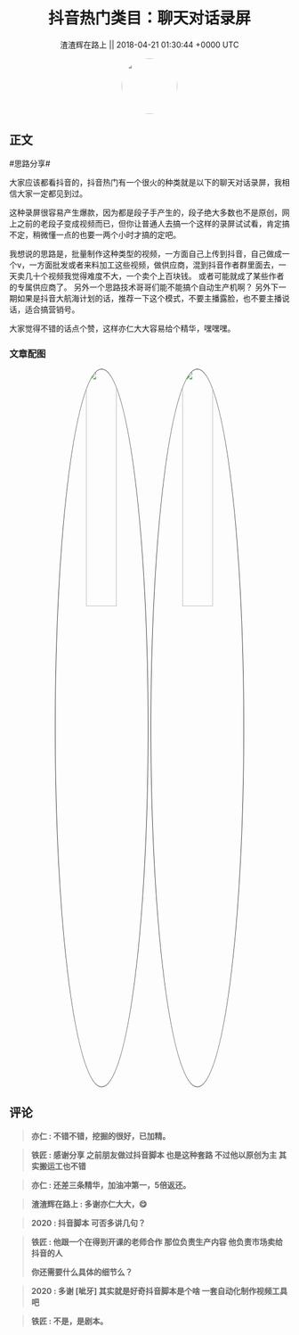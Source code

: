 <h1 align="center">抖音热门类目：聊天对话录屏</h1>




<p align="center">
    <a>渣渣辉在路上 || 2018-04-21 01:30:44 &#43;0000 UTC</a>
</p>

<div align="center">
    <img src="https://images.zsxq.com/Fp0G74TvWkaAzkkTWBAH6YhlsMqy?e=1590940799&amp;token=kIxbL07-8jAj8w1n4s9zv64FuZZNEATmlU_Vm6zD:oyWk3nDMh8r7wkozERPE3kskYho=" width="100" height="100" style="border:1px solid;border-radius:50%; color:#ffffff"/>
</div>




## 正文

<div>
#思路分享#

大家应该都看抖音的，抖音热门有一个很火的种类就是以下的聊天对话录屏，我相信大家一定都见到过。 

这种录屏很容易产生爆款，因为都是段子手产生的，段子绝大多数也不是原创，网上之前的老段子变成视频而已，但你让普通人去搞一个这样的录屏试试看，肯定搞不定，稍微懂一点的也要一两个小时才搞的定吧。

我想说的思路是，批量制作这种类型的视频，一方面自己上传到抖音，自己做成一个v，一方面批发或者来料加工这些视频，做供应商，混到抖音作者群里面去，一天卖几十个视频我觉得难度不大，一个卖个上百块钱。 或者可能就成了某些作者的专属供应商了。
另外一个思路技术哥哥们能不能搞个自动生产机啊？ 
另外下一期如果是抖音大航海计划的话，推荐一下这个模式，不要主播露脸，也不要主播说话，适合搞营销号。

大家觉得不错的话点个赞，这样亦仁大大容易给个精华，嘿嘿嘿。
</div>

### 文章配图

<div class="image" align="center">

<img src="https://images.zsxq.com/FrtX9E13XPmICquMtIMOxlsbCYab?imageMogr2/auto-orient/thumbnail/800x/format/jpg/blur/1x0/quality/75&amp;e=1590940799&amp;token=kIxbL07-8jAj8w1n4s9zv64FuZZNEATmlU_Vm6zD:szrhpmQrwzOPtVefQ9Fex2Hqpxc=" width="33%" height="33%" style="border:1px solid;border-radius:50%; color:#3c3f41"/>

<img src="https://images.zsxq.com/Foq881uY3mUcJLSbMDYKZ4UlVS_F?imageMogr2/auto-orient/thumbnail/800x/format/jpg/blur/1x0/quality/75&amp;e=1590940799&amp;token=kIxbL07-8jAj8w1n4s9zv64FuZZNEATmlU_Vm6zD:Qtx7rF14-hU09u9oUy48ppmp1yM=" width="33%" height="33%" style="border:1px solid;border-radius:50%; color:#3c3f41"/>

</div>


## 评论

<div align="left">
<div>

<blockquote >
<span> <strong>亦仁 : 不错不错，挖掘的很好，已加精。 </strong></span>
</blockquote>

<blockquote >
<span> <strong>铁匠 : 感谢分享 之前朋友做过抖音脚本 也是这种套路 不过他以原创为主 其实搬运工也不错 </strong></span>
</blockquote>

<blockquote >
<span> <strong>亦仁 : 还差三条精华，加油冲第一，5倍返还。 </strong></span>
</blockquote>

<blockquote >
<span> <strong>渣渣辉在路上 : 多谢亦仁大大，😋 </strong></span>
</blockquote>

<blockquote >
<span> <strong>2020 : 抖音脚本 可否多讲几句？ </strong></span>
</blockquote>

<blockquote >
<span> <strong>铁匠 : 他跟一个在得到开课的老师合作 
那位负责生产内容 
他负责市场卖给抖音的人

你还需要什么具体的细节么？ </strong></span>
</blockquote>

<blockquote >
<span> <strong>2020 : 多谢 [呲牙]
其实就是好奇抖音脚本是个啥 一套自动化制作视频工具吧 </strong></span>
</blockquote>

<blockquote >
<span> <strong>铁匠 : 不是，是剧本。 </strong></span>
</blockquote>

</div>
</div>